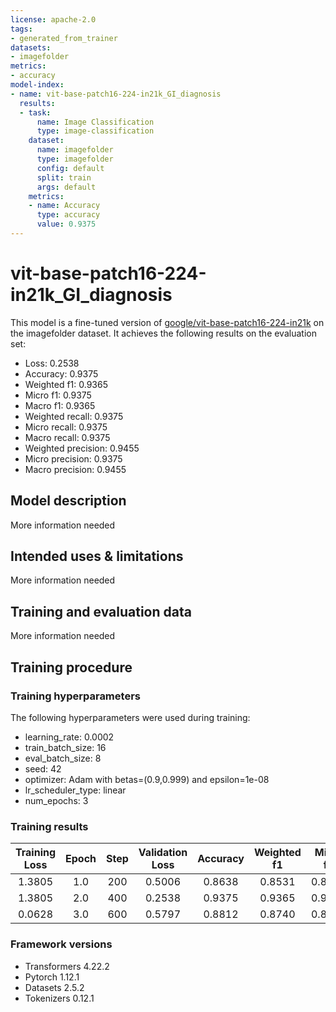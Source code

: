 ```yaml
---
license: apache-2.0
tags:
- generated_from_trainer
datasets:
- imagefolder
metrics:
- accuracy
model-index:
- name: vit-base-patch16-224-in21k_GI_diagnosis
  results:
  - task:
      name: Image Classification
      type: image-classification
    dataset:
      name: imagefolder
      type: imagefolder
      config: default
      split: train
      args: default
    metrics:
    - name: Accuracy
      type: accuracy
      value: 0.9375
---
```


<!-- This model card has been generated automatically according to the information the Trainer had access to. You
should probably proofread and complete it, then remove this comment. -->

# vit-base-patch16-224-in21k_GI_diagnosis

This model is a fine-tuned version of [google/vit-base-patch16-224-in21k](https://huggingface.co/google/vit-base-patch16-224-in21k) on the imagefolder dataset.
It achieves the following results on the evaluation set:
- Loss: 0.2538
- Accuracy: 0.9375
- Weighted f1: 0.9365
- Micro f1: 0.9375
- Macro f1: 0.9365
- Weighted recall: 0.9375
- Micro recall: 0.9375
- Macro recall: 0.9375
- Weighted precision: 0.9455
- Micro precision: 0.9375
- Macro precision: 0.9455

## Model description

More information needed

## Intended uses & limitations

More information needed

## Training and evaluation data

More information needed

## Training procedure

### Training hyperparameters

The following hyperparameters were used during training:
- learning_rate: 0.0002
- train_batch_size: 16
- eval_batch_size: 8
- seed: 42
- optimizer: Adam with betas=(0.9,0.999) and epsilon=1e-08
- lr_scheduler_type: linear
- num_epochs: 3

### Training results

| Training Loss | Epoch | Step | Validation Loss | Accuracy | Weighted f1 | Micro f1 | Macro f1 | Weighted recall | Micro recall | Macro recall | Weighted precision | Micro precision | Macro precision |
|:-------------:|:-----:|:----:|:---------------:|:--------:|:-----------:|:--------:|:--------:|:---------------:|:------------:|:------------:|:------------------:|:---------------:|:---------------:|
| 1.3805        | 1.0   | 200  | 0.5006          | 0.8638   | 0.8531      | 0.8638   | 0.8531   | 0.8638          | 0.8638       | 0.8638       | 0.9111             | 0.8638          | 0.9111          |
| 1.3805        | 2.0   | 400  | 0.2538          | 0.9375   | 0.9365      | 0.9375   | 0.9365   | 0.9375          | 0.9375       | 0.9375       | 0.9455             | 0.9375          | 0.9455          |
| 0.0628        | 3.0   | 600  | 0.5797          | 0.8812   | 0.8740      | 0.8812   | 0.8740   | 0.8812          | 0.8812       | 0.8813       | 0.9157             | 0.8812          | 0.9157          |


### Framework versions

- Transformers 4.22.2
- Pytorch 1.12.1
- Datasets 2.5.2
- Tokenizers 0.12.1
